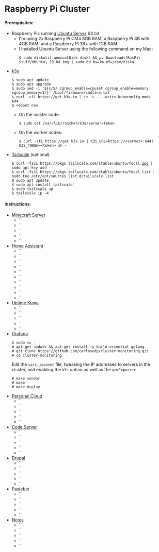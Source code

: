 # Raspberry Pi Cluster
#### Prerequisites:
- Raspberry Pis running [Ubuntu Server]() 64 bit
    - I'm using 2x Raspberry Pi CM4 8GB RAM, a Raspberry Pi 4B with 4GB RAM, and a Raspberry Pi 3B+ with 1GB RAM.
    - I installed Ubuntu Server using the following command on my Mac:
        ``` console
        $ sudo diskutil unmountDisk disk4 && pv Downloads/RasPi\ Stuff/Ubuntu\ 20.04.img | sudo dd bs=1m of=/dev/disk4
        ```
- [k3s](https://k3s.io)
    ```console
    $ sudo apt update
    $ sudo apt upgrade
    $ sudo sed -i '${s/$/ cgroup_enable=cpuset cgroup_enable=memory cgroup_memory=1/}' /boot/firmware/cmdline.txt`
    $ curl -sfL https://get.k3s.io | sh -s - --write-kubeconfig-mode 644
    $ reboot now
    ```
    - On the master node:
        ```console
        $ sudo cat /var/lib/rancher/k3s/server/token
    - On the worker nodes:
        ```console
        $ curl -sfL https://get.k3s.io | K3S_URL=https://<server>:6443 K3S_TOKEN=<token> sh -
        ```
- [Tailscale]() (optional)
    ```console
    $ curl -fsSL https://pkgs.tailscale.com/stable/ubuntu/focal.gpg | sudo apt-key add -
    $ curl -fsSL https://pkgs.tailscale.com/stable/ubuntu/focal.list | sudo tee /etc/apt/sources.list.d/tailscale.list
    $ sudo apt update
    $ sudo apt install tailscale`
    $ sudo tailscale up
    $ tailscale ip -4
    ```
#### Instructions:
- [Minecraft Server]()
	- ``
	- ``
	- ``
	- ``
	- ``
- [Home Assistant](https://home-assistant.io/)
    - ``
    - ``
    - ``
    - ``
    - ``
	- ``
	- ``
	- ``
	- ``
	- ``
- [Uptime Kuma](https://github.com/louislam/uptime-kuma)
	- ``
	- ``
	- ``
	- ``
	- ``
- [Grafana](https://github.com/carlosedp/cluster-monitoring)
    ```console
    $ sudo su -
    # apt-get update && apt-get install -y build-essential golang
    # git clone https://github.com/carlosedp/cluster-monitoring.git
    # cd cluster-monitoring
    ```
    Edit the `vars.jsonnet` file, tweaking the IP addresses to servers in the cluster, and enabling the `k3s` option as well as the `armExporter`
    ```console
    # make vendor
    # make
    # make deploy
- [Personal Cloud]()
	- ``
	- ``
	- ``
	- ``
	- ``
- [Code Server]()
	- ``
	- ``
	- ``
	- ``
	- ``
- [Drupal](https://drupal.org/)
	- ``
	- ``
    - ``
	- ``
	- ``
- [Pastebin]()
	- ``
	- ``
	- ``
	- ``
	- ``
- [Notes]()
	- ``
    - ``
	- ``
	- ``
	- ``
